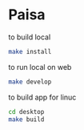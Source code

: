 # Paisa

to build local
```bash
make install
```

to run local on web
```bash
make develop
```

to build app for linuc
```bash
cd desktop
make build
```